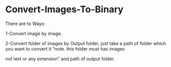 # Convert-Images-To-Binary

There are to Ways:

1-Convert image by image.

2-Convert folder of images by Output folder, just take a path of folder which you want to convert it "note. this folder must has images 

not text or any extension" and path of output folder.
